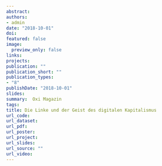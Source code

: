 ```yaml
---
abstract:
authors:
- admin
date: "2018-10-01"
doi:
featured: false
image:
  preview_only: false
links:
projects:
publication: ""
publication_short: ""
publication_types:
- "8"
publishDate: "2018-10-01"
slides:
summary:  Oxi Magazin
tags:
title: Die Linke und der Geist des digitalen Kapitalismus
url_code:
url_dataset:
url_pdf:
url_poster:
url_project:
url_slides:
url_source: ""
url_video:
---
```

